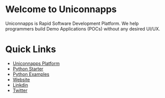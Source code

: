 # Welcome to Uniconnapps
Uniconnapps is Rapid Software Development Platform. We help programmers build Demo Applications (POCs) without any desired UI/UX.

# Quick Links
- [Uniconnapps Platform](https://platform.uniconnapps.com/)
- [Python Starter](https://github.com/uniconnapps/uca-starter-python)
- [Python Examples](https://github.com/uniconnapps/uca-examples-python)
- [Website](https://uniconnapps.com)
- [Linkdin](https://www.linkedin.com/company/uniconnapps/)
- [Twitter](https://twitter.com/uniconnapps)


<!--

**Here are some ideas to get you started:**

🙋‍♀️ A short introduction - what is your organization all about?
🌈 Contribution guidelines - how can the community get involved?
👩‍💻 Useful resources - where can the community find your docs? Is there anything else the community should know?
🍿 Fun facts - what does your team eat for breakfast?
🧙 Remember, you can do mighty things with the power of [Markdown](https://docs.github.com/github/writing-on-github/getting-started-with-writing-and-formatting-on-github/basic-writing-and-formatting-syntax)
-->
